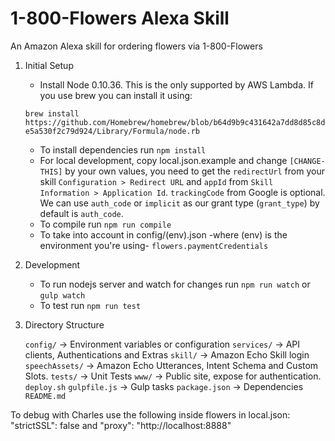 # 1-800-Flowers Alexa Skill

An Amazon Alexa skill for ordering flowers via 1-800-Flowers

1. Initial Setup

	* Install Node 0.10.36. This is the only supported by AWS Lambda. If you use brew you can install it using:
	
	`brew install https://github.com/Homebrew/homebrew/blob/b64d9b9c431642a7dd8d85c8de5a530f2c79d924/Library/Formula/node.rb`

	* To install dependencies run `npm install`
	* For local development, copy local.json.example and change `[CHANGE-THIS]` by your own values, you need to get the `redirectUrl` from your skill `Configuration > Redirect URL` and `appId` from `Skill Information > Application Id`. `trackingCode` from Google is optional. We can use `auth_code` or `implicit` as our grant type (`grant_type`) by default is `auth_code`.
	* To compile run `npm run compile`
	* To take into account in config/(env).json -where (env) is the environment you're using- `flowers.paymentCredentials`

2. Development

	* To run nodejs server and watch for changes run `npm run watch` or `gulp watch`
	* To test run `npm run test`

3. Directory Structure

	`config/` -> Environment variables or configuration
	`services/` -> API clients, Authentications and Extras
	`skill/` -> Amazon Echo Skill login
	`speechAssets/` -> Amazon Echo Utterances, Intent Schema and Custom Slots.
	`tests/` -> Unit Tests
	`www/` -> Public site, expose for authentication.
	`deploy.sh`
	`gulpfile.js` -> Gulp tasks
	`package.json` -> Dependencies
	`README.md`

To debug with Charles use the following inside flowers in local.json:  "strictSSL": false and "proxy": "http://localhost:8888"